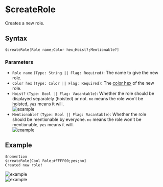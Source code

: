 # $createRole
Creates a new role.

## Syntax
```
$createRole[Role name;Color hex;Hoist?;Mentionable?]
```

### Parameters
- `Role name` `(Type: String || Flag: Required)`: The name to give the new role.
- `Color hex` `(Type: Color || Flag: Required)`: The [color hex](https://htmlcolorcodes.com/color-picker) of the new role.
- `Hoist?` `(Type: Bool || Flag: Vacantable)`: Whether the role should be displayed separately (hoisted) or not. `no` means the role won't be hoisted, `yes` means it will.\
  ![example](https://user-images.githubusercontent.com/69215413/122795705-965e9480-d28b-11eb-8e4e-98338f143ecb.png)
- `Mentionable?` `(Type: Bool || Flag: Vacantable)`: Whether the role should be mentionable by everyone. `no` means the role won't be mentionable, `yes` means it will.\
  ![example](https://user-images.githubusercontent.com/69215413/122795765-a37b8380-d28b-11eb-8f06-c23e01bafc11.png)

## Example
```
$nomention
$createRole[Cool Role;#FFFF00;yes;no]
Created new role!
```
![example](https://user-images.githubusercontent.com/69215413/125972939-7d2950a4-1831-4696-8a23-d07d45fa9456.png)\
![example](https://user-images.githubusercontent.com/69215413/125973030-7c9b980c-cffb-4f8e-aacc-a644a6fa23c3.png)
